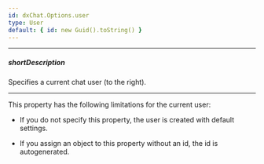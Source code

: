 ```yaml
---
id: dxChat.Options.user
type: User
default: { id: new Guid().toString() }
---
```

---
##### shortDescription
Specifies a current chat user (to the right).

---
This property has the following limitations for the current user:

- If you do not specify this property, the user is created with default settings.

- If you assign an object to this property without an id, the id is autogenerated.